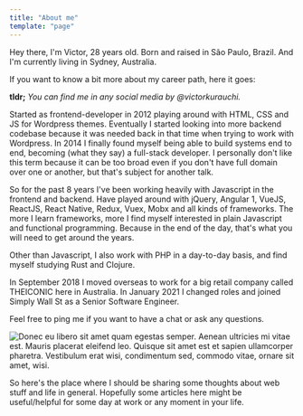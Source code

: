 ```yaml
---
title: "About me"
template: "page"
---
```


Hey there, I'm Victor, 28 years old. Born and raised in São Paulo, Brazil. And I'm currently living in Sydney, Australia.

If you want to know a bit more about my career path, here it goes:

**tldr;**
_You can find me in any social media by @victorkurauchi._

Started as frontend-developer in 2012 playing around with HTML, CSS and JS for Wordpress themes. Eventually I started looking into more backend codebase because it was needed back in that time when trying to work with Wordpress. In 2014 I finally found myself being able to build systems end to end, becoming (what they say) a full-stack developer. I personally don't like this term because it can be too broad even if you don't have full domain over one or another, but that's subject for another talk.

So for the past 8 years I've been working heavily with Javascript in the frontend and backend. Have played around with jQuery, Angular 1, VueJS, ReactJS, React Native, Redux, Vuex, Mobx and all kinds of frameworks. 
The more I learn frameworks, more I find myself interested in plain Javascript and functional programming. Because in the end of the day, that's what you will need to get around the years.

Other than Javascript, I also work with PHP in a day-to-day basis, and find myself studying Rust and Clojure.

In September 2018 I moved overseas to work for a big retail company called THEICONIC here in Australia. In January 2021 I changed roles and joined Simply Wall St as a Senior Software Engineer.

Feel free to ping me if you want to have a chat or ask any questions.

![Donec eu libero sit amet quam egestas semper. Aenean ultricies mi vitae est. Mauris placerat eleifend leo. Quisque sit amet est et sapien ullamcorper pharetra. Vestibulum erat wisi, condimentum sed, commodo vitae, ornare sit amet, wisi.](/media/image-2.jpg)

So here's the place where I should be sharing some thoughts about web stuff and life in general. Hopefully some articles here might be useful/helpful for some day at work or any moment in your life.
